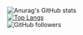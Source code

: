 ![Anurag's GitHub stats](https://github-readme-stats.vercel.app/api?username=patrick0422&show_icons=true&theme=nightowl)  
[![Top Langs](https://github-readme-stats.vercel.app/api/top-langs/?username=patrick0422)](https://github.com/anuraghazra/github-readme-stats)  
![GitHub followers](https://img.shields.io/github/followers/patrick0422?label=Followers&style=social)

<!--
**patrick0422/patrick0422** is a ✨ _special_ ✨ repository because its `README.md` (this file) appears on your GitHub profile.

Here are some ideas to get you started:

- 🔭 I’m currently working on ...
- 🌱 I’m currently learning ...
- 👯 I’m looking to collaborate on ...
- 🤔 I’m looking for help with ...
- 💬 Ask me about ...
- 📫 How to reach me: ...
- 😄 Pronouns: ...
- ⚡ Fun fact: ...
-->

